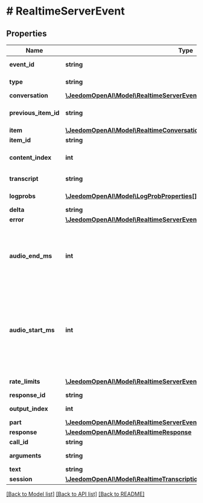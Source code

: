 # # RealtimeServerEvent

## Properties

Name | Type | Description | Notes
------------ | ------------- | ------------- | -------------
**event_id** | **string** | The unique ID of the server event. |
**type** | **string** | The event type, must be &#x60;conversation.created&#x60;. |
**conversation** | [**\JeedomOpenAI\Model\RealtimeServerEventConversationCreatedConversation**](RealtimeServerEventConversationCreatedConversation.md) |  |
**previous_item_id** | **string** | The ID of the preceding item after which the new item will be inserted. |
**item** | [**\JeedomOpenAI\Model\RealtimeConversationItem**](RealtimeConversationItem.md) |  |
**item_id** | **string** | The ID of the item. |
**content_index** | **int** | The index of the content part in the item&#39;s content array. |
**transcript** | **string** | The final transcript of the audio. |
**logprobs** | [**\JeedomOpenAI\Model\LogProbProperties[]**](LogProbProperties.md) | The log probabilities of the transcription. | [optional]
**delta** | **string** | The text delta. |
**error** | [**\JeedomOpenAI\Model\RealtimeServerEventErrorError**](RealtimeServerEventErrorError.md) |  |
**audio_end_ms** | **int** | Milliseconds since the session started when speech stopped. This will  correspond to the end of audio sent to the model, and thus includes the  &#x60;min_silence_duration_ms&#x60; configured in the Session. |
**audio_start_ms** | **int** | Milliseconds from the start of all audio written to the buffer during the  session when speech was first detected. This will correspond to the  beginning of audio sent to the model, and thus includes the  &#x60;prefix_padding_ms&#x60; configured in the Session. |
**rate_limits** | [**\JeedomOpenAI\Model\RealtimeServerEventRateLimitsUpdatedRateLimitsInner[]**](RealtimeServerEventRateLimitsUpdatedRateLimitsInner.md) | List of rate limit information. |
**response_id** | **string** | The ID of the response. |
**output_index** | **int** | The index of the output item in the response. |
**part** | [**\JeedomOpenAI\Model\RealtimeServerEventResponseContentPartDonePart**](RealtimeServerEventResponseContentPartDonePart.md) |  |
**response** | [**\JeedomOpenAI\Model\RealtimeResponse**](RealtimeResponse.md) |  |
**call_id** | **string** | The ID of the function call. |
**arguments** | **string** | The final arguments as a JSON string. |
**text** | **string** | The final text content. |
**session** | [**\JeedomOpenAI\Model\RealtimeTranscriptionSessionCreateResponse**](RealtimeTranscriptionSessionCreateResponse.md) |  |

[[Back to Model list]](../../README.md#models) [[Back to API list]](../../README.md#endpoints) [[Back to README]](../../README.md)
